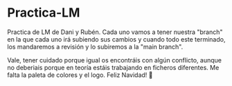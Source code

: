 # Practica-LM
Practica de LM de Dani y Rubén.
Cada uno vamos a tener nuestra "branch" en la que cada uno irá subiendo sus cambios y cuando todo este terminado,
los mandaremos a revisión y lo subiremos a la "main branch".

Vale, tener cuidado porque igual os encontráis con algún conflicto, aunque no deberiais porque en teoría estáis trabajando en ficheros diferentes. Me falta la paleta de colores y el logo. Feliz Navidad! &#127876;
